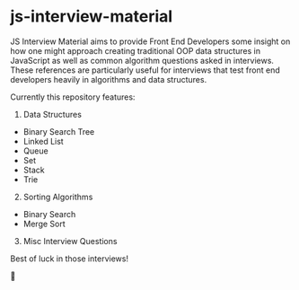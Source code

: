 # js-interview-material

JS Interview Material aims to provide Front End Developers some insight on how one might approach creating traditional OOP data structures in JavaScript as well as common algorithm questions asked in interviews. These references are particularly useful for interviews that test front end developers heavily in algorithms and data structures.

Currently this repository features:

1. Data Structures
* Binary Search Tree
* Linked List
* Queue
* Set
* Stack
* Trie
2. Sorting Algorithms
* Binary Search
* Merge Sort
3. Misc Interview Questions

Best of luck in those interviews!

🤔